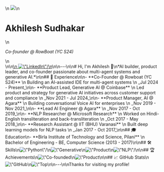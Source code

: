 <div align=\"center\">\n  <img src=\"https://media.licdn.com/dms/image/v2/C4E03AQEC-LiguDzGsA/profile-displayphoto-shrink_800_800/profile-displayphoto-shrink_800_800/0/1560757301652?e=1756944000&v=beta&t=TuP4-VzXihjo1gBjV5AjlDkFbhGF8HUGWmCPRVtuhxw\" width=\"150\" height=\"150\" style=\"border-radius:50%\"/>\n  <h1 align=\"center\">Akhilesh Sudhakar</h1>\n  <p align=\"center\"><em>Co-founder @ RowBoat (YC S24)</em></p>\n</div>\n\n<a href=\"https://linkedin.com/in/akhilesh-sudhakar\" target=\"_blank\">\n  <img src=\"https://img.shields.io/badge/LinkedIn-0077B5?style=for-the-badge&logo=linkedin&logoColor=white\" alt=\"LinkedIn\"/>\n</a>\n\n---\n\n# Hi, I'm Akhilesh 👋\n*AI builder, product leader, and co-founder passionate about multi-agent systems and generative AI.*\n\n## 🚀 Experience\n\n- **Co-Founder @ Rowboat (YC S24)**  \n  Building an AI-assisted IDE for multi-agent systems  \n  _Jul 2024 - Present_\n\n- **Product Lead, Generative AI @ Coinbase**  \n  Led product and strategy for generative AI initiatives across customer support and compliance  \n  _Nov 2021 - Jul 2024_\n\n- **Product Manager, AI @ Agara**  \n  Building conversational Voice AI for enterprises  \n  _Nov 2019 - Nov 2021_\n\n- **Lead AI Engineer @ Agara**  \n  _Nov 2017 - Oct 2019_\n\n- **NLP Researcher @ Microsoft Research**  \n  Worked on Hindi-English transliteration and back-transliteration  \n  _Oct 2017 - May 2018_\n\n- **Research Assistant @ IIT (BHU) Varanasi**  \n  Built deep learning models for NLP tasks  \n  _Jan 2017 - Oct 2017_\n\n## 🎓 Education\n- **Birla Institute of Technology and Science, Pilani**  \n  Bachelor of Engineering - BE, Computer Science (2013 - 2017)\n\n## 🛠️ Skills\n<img src=\"https://img.shields.io/badge/Python-3776AB?style=for-the-badge&logo=python&logoColor=white\" alt=\"Python\"/>\n<img src=\"https://img.shields.io/badge/Generative%20AI-FF6F00?style=for-the-badge&logo=OpenAI&logoColor=white\" alt=\"Generative AI\"/>\n<img src=\"https://img.shields.io/badge/Product%20Strategy-4CAF50?style=for-the-badge\" alt=\"Product Strategy\"/>\n<img src=\"https://img.shields.io/badge/NLP-1976D2?style=for-the-badge\" alt=\"NLP\"/>\n\n## 🏆 Achievements\n<img src=\"https://img.shields.io/badge/🏆-Co-founded%20Rowboat%20(YC%20S24)-gold?style=for-the-badge\" alt=\"Co-founded Rowboat (YC S24)\"/>\n<img src=\"https://img.shields.io/badge/🏆-Product%20Lead%20at%20Coinbase-gold?style=for-the-badge\" alt=\"Product Lead at Coinbase\"/>\n\n## 📈 GitHub Stats\n<img src=\"https://github-readme-stats.vercel.app/api?username=tusharmagar&show_icons=true&theme=radical\" alt=\"GitHub Stats\"/>\n<img src=\"https://github-readme-stats.vercel.app/api/top-langs/?username=tusharmagar&layout=compact&theme=radical\" alt=\"Top Languages\"/>\n\n---\n\nThanks for visiting my profile!
